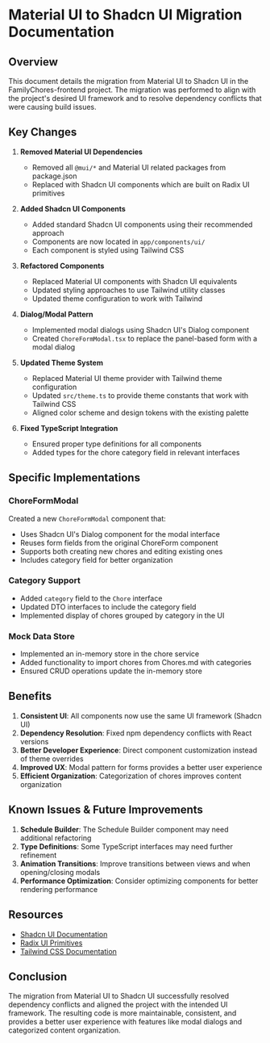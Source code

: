 # Material UI to Shadcn UI Migration Documentation

## Overview

This document details the migration from Material UI to Shadcn UI in the FamilyChores-frontend project. The migration was performed to align with the project's desired UI framework and to resolve dependency conflicts that were causing build issues.

## Key Changes

1. **Removed Material UI Dependencies**
   - Removed all `@mui/*` and Material UI related packages from package.json
   - Replaced with Shadcn UI components which are built on Radix UI primitives

2. **Added Shadcn UI Components**
   - Added standard Shadcn UI components using their recommended approach
   - Components are now located in `app/components/ui/`
   - Each component is styled using Tailwind CSS

3. **Refactored Components**
   - Replaced Material UI components with Shadcn UI equivalents
   - Updated styling approaches to use Tailwind utility classes
   - Updated theme configuration to work with Tailwind

4. **Dialog/Modal Pattern**
   - Implemented modal dialogs using Shadcn UI's Dialog component
   - Created `ChoreFormModal.tsx` to replace the panel-based form with a modal dialog

5. **Updated Theme System**
   - Replaced Material UI theme provider with Tailwind theme configuration
   - Updated `src/theme.ts` to provide theme constants that work with Tailwind CSS
   - Aligned color scheme and design tokens with the existing palette

6. **Fixed TypeScript Integration**
   - Ensured proper type definitions for all components
   - Added types for the chore category field in relevant interfaces

## Specific Implementations

### ChoreFormModal

Created a new `ChoreFormModal` component that:
- Uses Shadcn UI's Dialog component for the modal interface
- Reuses form fields from the original ChoreForm component
- Supports both creating new chores and editing existing ones
- Includes category field for better organization

### Category Support

- Added `category` field to the `Chore` interface
- Updated DTO interfaces to include the category field
- Implemented display of chores grouped by category in the UI

### Mock Data Store

- Implemented an in-memory store in the chore service
- Added functionality to import chores from Chores.md with categories
- Ensured CRUD operations update the in-memory store

## Benefits

1. **Consistent UI**: All components now use the same UI framework (Shadcn UI)
2. **Dependency Resolution**: Fixed npm dependency conflicts with React versions
3. **Better Developer Experience**: Direct component customization instead of theme overrides
4. **Improved UX**: Modal pattern for forms provides a better user experience
5. **Efficient Organization**: Categorization of chores improves content organization

## Known Issues & Future Improvements

1. **Schedule Builder**: The Schedule Builder component may need additional refactoring
2. **Type Definitions**: Some TypeScript interfaces may need further refinement
3. **Animation Transitions**: Improve transitions between views and when opening/closing modals
4. **Performance Optimization**: Consider optimizing components for better rendering performance

## Resources

- [Shadcn UI Documentation](https://ui.shadcn.com/)
- [Radix UI Primitives](https://www.radix-ui.com/)
- [Tailwind CSS Documentation](https://tailwindcss.com/docs)

## Conclusion

The migration from Material UI to Shadcn UI successfully resolved dependency conflicts and aligned the project with the intended UI framework. The resulting code is more maintainable, consistent, and provides a better user experience with features like modal dialogs and categorized content organization.
